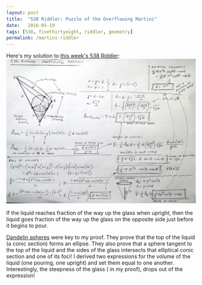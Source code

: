 ```yaml
---
layout: post
title:  "538 Riddler: Puzzle of the Overflowing Martini"
date:   2016-05-19
tags: [538, fivethirtyeight, riddler, geometry]
permalink: /martini-riddler
---
```


Here's my solution to [this week's 538 Riddler](http://fivethirtyeight.com/features/can-you-solve-the-puzzle-of-the-overflowing-martini-glass/):
[<img src="/assets/img/martini-riddler.jpg" width="885x">](/assets/img/martini-riddler.jpg)

If the liquid reaches <span class="inline-equation" data-expr="p"></span> fraction of the way up the glass when upright, then the liquid goes <span class="inline-equation" data-expr="p^2"></span> fraction of the way up the glass on the opposite side just before it begins to pour.  

[Dandelin spheres](https://en.wikipedia.org/wiki/Dandelin_spheres) were key to my proof. They prove that the top of the liquid (a conic section) forms an ellipse.  They also prove that a sphere tangent to the top of the liquid and the sides of the glass intersects that elliptical conic section and one of its foci!  I derived two expressions for the volume of the liquid (one pouring, one upright) and set them equal to one another.  Interestingly, the steepness of the glass (<span class="inline-equation" data-expr="\theta"></span> in my proof), drops out of the expression!  
